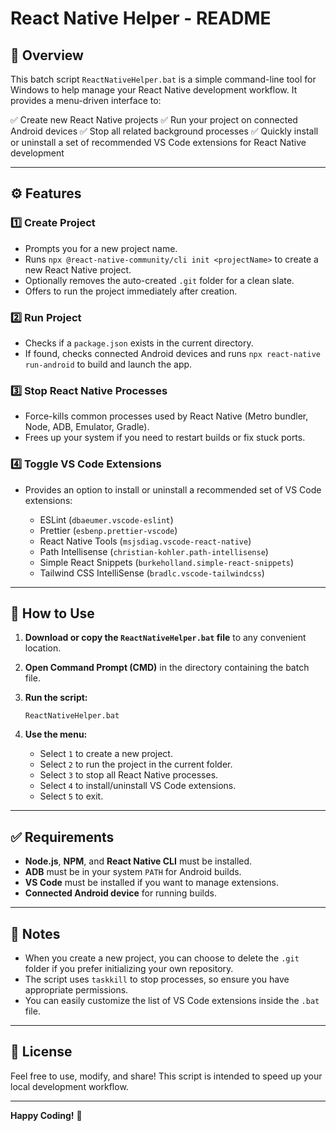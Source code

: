 # React Native Helper - README

## 📜 Overview

This batch script `ReactNativeHelper.bat` is a simple command-line tool for Windows to help manage your React Native development workflow. It provides a menu-driven interface to:

✅ Create new React Native projects
✅ Run your project on connected Android devices
✅ Stop all related background processes
✅ Quickly install or uninstall a set of recommended VS Code extensions for React Native development

---

## ⚙️ Features

### 1️⃣ **Create Project**

* Prompts you for a new project name.
* Runs `npx @react-native-community/cli init <projectName>` to create a new React Native project.
* Optionally removes the auto-created `.git` folder for a clean slate.
* Offers to run the project immediately after creation.

### 2️⃣ **Run Project**

* Checks if a `package.json` exists in the current directory.
* If found, checks connected Android devices and runs `npx react-native run-android` to build and launch the app.

### 3️⃣ **Stop React Native Processes**

* Force-kills common processes used by React Native (Metro bundler, Node, ADB, Emulator, Gradle).
* Frees up your system if you need to restart builds or fix stuck ports.

### 4️⃣ **Toggle VS Code Extensions**

* Provides an option to install or uninstall a recommended set of VS Code extensions:

  * ESLint (`dbaeumer.vscode-eslint`)
  * Prettier (`esbenp.prettier-vscode`)
  * React Native Tools (`msjsdiag.vscode-react-native`)
  * Path Intellisense (`christian-kohler.path-intellisense`)
  * Simple React Snippets (`burkeholland.simple-react-snippets`)
  * Tailwind CSS IntelliSense (`bradlc.vscode-tailwindcss`)

---

## 🚀 How to Use

1. **Download or copy the `ReactNativeHelper.bat` file** to any convenient location.

2. **Open Command Prompt (CMD)** in the directory containing the batch file.

3. **Run the script:**

   ```
   ReactNativeHelper.bat
   ```

4. **Use the menu:**

   * Select `1` to create a new project.
   * Select `2` to run the project in the current folder.
   * Select `3` to stop all React Native processes.
   * Select `4` to install/uninstall VS Code extensions.
   * Select `5` to exit.

---

## ✅ Requirements

* **Node.js**, **NPM**, and **React Native CLI** must be installed.
* **ADB** must be in your system `PATH` for Android builds.
* **VS Code** must be installed if you want to manage extensions.
* **Connected Android device** for running builds.

---

## 📝 Notes

* When you create a new project, you can choose to delete the `.git` folder if you prefer initializing your own repository.
* The script uses `taskkill` to stop processes, so ensure you have appropriate permissions.
* You can easily customize the list of VS Code extensions inside the `.bat` file.

---

## 🤝 License

Feel free to use, modify, and share! This script is intended to speed up your local development workflow.

---

**Happy Coding!** 🚀
